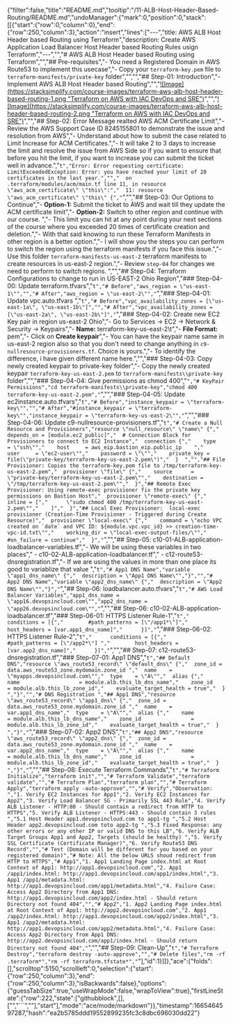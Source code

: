 {"filter":false,"title":"README.md","tooltip":"/11-ALB-Host-Header-Based-Routing/README.md","undoManager":{"mark":0,"position":0,"stack":[[{"start":{"row":0,"column":0},"end":{"row":250,"column":3},"action":"insert","lines":["---","title: AWS ALB Host Header based Routing using Terraform","description: Create AWS Application Load Balancer Host Header based Routing Rules usign Terraform","---","","# AWS ALB Host Header based Routing using Terraform","","## Pre-requisites","- You need a Registered Domain in AWS Route53 to implement this usecase","- Copy your `terraform-key.pem` file to `terraform-manifests/private-key` folder","","","## Step-01: Introduction","- Implement AWS ALB Host Header based Routing","","[![Image](https://stacksimplify.com/course-images/terraform-aws-alb-host-header-based-routing-1.png \"Terraform on AWS with IAC DevOps and SRE\")](https://stacksimplify.com/course-images/terraform-aws-alb-host-header-based-routing-1.png)","","[![Image](https://stacksimplify.com/course-images/terraform-aws-alb-host-header-based-routing-2.png \"Terraform on AWS with IAC DevOps and SRE\")](https://stacksimplify.com/course-images/terraform-aws-alb-host-header-based-routing-2.png)","","## Step-02: Error Message realted AWS ACM Certificate Limit","- Review the AWS Support Case ID 8245155801 to demonstrate the issue and resolution from AWS","- Understand about how to submit the case related to Limit Increase for ACM Certificates.","- It will take 2 to 3 days to increase the limit and resolve the issue from AWS Side so if you want to ensure that before you hit the limit, if you want to increase you can submit the ticket well in advance.","```t","Error: Error requesting certificate: LimitExceededException: Error: you have reached your limit of 20 certificates in the last year.","","  on .terraform/modules/acm/main.tf line 11, in resource \"aws_acm_certificate\" \"this\":","  11: resource \"aws_acm_certificate\" \"this\" {","```","","## Step-03: Our Options to Continue","- **Option-1:** Submit the ticket to AWS and wait till they update the ACM certificate limit","- **Option-2:** Switch to other region and continue with our course. ","- This limit you can hit at any point during your next sections of the course where you exceeded 20 times of certificate creation and deletion.","- With that said knowing to run these Terraform Manifests in other region is a better option.","- I will show you the steps you can perform to switch the region using the terraform manifests if you face this issue.","- Use this folder `terraform-manifests-us-east-2` terraform manifests to create resources in us-east-2 region.","- Review `step-04` for changes we need to perform to switch regions. ","","## Step-04: Terraform Configurations to change to run in US-EAST-2 Ohio Region","### Step-04-00: Update terraform.tfvars","```t","# Before","aws_region = \"us-east-1\"","","# After","aws_region = \"us-east-2\"","```","### Step-04-01: Update vpc.auto.tfvars ","```t","# Before","vpc_availability_zones = [\"us-east-1a\", \"us-east-1b\"]","","# After","vpc_availability_zones = [\"us-east-2a\", \"us-east-2b\"]","```","### Step-04-02: Create new EC2 Key pair in region us-east-2 Ohio","- Go to Services -> EC2 -> Network & Security -> Keypairs","- **Name:** terraform-key-us-east-2\t","- **File Format:** pem","- Click on **Create keypair**","- You can have the keypair name same in us-east-2 region also so that you don't need to change anything in `c9-nullresource-provisioners.tf`. Choice is yours.","- To identify the difference, i have given different name here.","","### Step-04-03: Copy newly created keypair to private-key folder","- Copy the newly created keypair `terraform-key-us-east-2.pem` to `terraform-manifests\\private-key` folder","","### Step-04-04: Give permissions as chmod 400","```","# KeyPair Permissions","cd terraform-manifests\\private-key","chmod 400 terraform-key-us-east-2.pem","```","","### Step-04-05: Update ec2instance.auto.tfvars","```t","# Before","instance_keypair = \"terraform-key\"","","# After","#instance_keypair = \"terraform-key\"","instance_keypair = \"terraform-key-us-east-2\"","```","","### Step-04-06: Update c9-nullresource-provisioners.tf","```t","# Create a Null Resource and Provisioners","resource \"null_resource\" \"name\" {","  depends_on = [module.ec2_public]","  # Connection Block for Provisioners to connect to EC2 Instance","  connection {","    type     = \"ssh\"","    host     = aws_eip.bastion_eip.public_ip    ","    user     = \"ec2-user\"","    password = \"\"","    private_key = file(\"private-key/terraform-key-us-east-2.pem\")","  }  ","","## File Provisioner: Copies the terraform-key.pem file to /tmp/terraform-key-us-east-2.pem","  provisioner \"file\" {","    source      = \"private-key/terraform-key-us-east-2.pem\"","    destination = \"/tmp/terraform-key-us-east-2.pem\"","  }","## Remote Exec Provisioner: Using remote-exec provisioner fix the private key permissions on Bastion Host","  provisioner \"remote-exec\" {","    inline = [","      \"sudo chmod 400 /tmp/terraform-key-us-east-2.pem\"","    ]","  }","## Local Exec Provisioner:  local-exec provisioner (Creation-Time Provisioner - Triggered during Create Resource)","  provisioner \"local-exec\" {","    command = \"echo VPC created on `date` and VPC ID: ${module.vpc.vpc_id} >> creation-time-vpc-id.txt\"","    working_dir = \"local-exec-output-files/\"","    #on_failure = continue","  }","```","","## Step-05: c10-01-ALB-application-loadbalancer-variables.tf","- We will be using these variables in two places","  - c10-02-ALB-application-loadbalancer.tf","  - c12-route53-dnsregistration.tf","- If we are using the values in more than one place its good to variablize that value  ","```t","# App1 DNS Name","variable \"app1_dns_name\" {","  description = \"App1 DNS Name\"","}","","# App2 DNS Name","variable \"app2_dns_name\" {","  description = \"App2 DNS Name\"","}","```","## Step-06: loadbalancer.auto.tfvars","```t","# AWS Load Balancer Variables","app1_dns_name = \"app16.devopsincloud.com\"","app2_dns_name = \"app26.devopsincloud.com\"","```","","## Step-06: c10-02-ALB-application-loadbalancer.tf","### Step-06-01: HTTPS Listener Rule-1","```t","      conditions = [{","        #path_patterns = [\"/app1*\"]","        host_headers = [var.app1_dns_name]","      }]","```","### Step-06-02: HTTPS Listener Rule-2","```t","      conditions = [{","        #path_patterns = [\"/app2*\"] ","        host_headers = [var.app2_dns_name]","      }]","```","","## Step-07: c12-route53-dnsregistration.tf","### Step-07-01: App1 DNS","```t","## Default DNS","resource \"aws_route53_record\" \"default_dns\" {","  zone_id = data.aws_route53_zone.mydomain.zone_id ","  name    = \"myapps.devopsincloud.com\"","  type    = \"A\"","  alias {","    name                   = module.alb.this_lb_dns_name","    zone_id                = module.alb.this_lb_zone_id","    evaluate_target_health = true","  }  ","}","","# DNS Registration ","## App1 DNS","resource \"aws_route53_record\" \"app1_dns\" {","  zone_id = data.aws_route53_zone.mydomain.zone_id ","  name    = var.app1_dns_name","  type    = \"A\"","  alias {","    name                   = module.alb.this_lb_dns_name","    zone_id                = module.alb.this_lb_zone_id","    evaluate_target_health = true","  }  ","}","```","### Step-07-02: App2 DNS","```t","## App2 DNS","resource \"aws_route53_record\" \"app2_dns\" {","  zone_id = data.aws_route53_zone.mydomain.zone_id ","  name    = var.app2_dns_name","  type    = \"A\"","  alias {","    name                   = module.alb.this_lb_dns_name","    zone_id                = module.alb.this_lb_zone_id","    evaluate_target_health = true","  }  ","}","```","","## Step-08: Execute Terraform Commands","```t","# Terraform Initialize","terraform init","","# Terraform Validate","terraform validate","","# Terraform Plan","terraform plan","","# Terraform Apply","terraform apply -auto-approve","","# Verify","Observation: ","1. Verify EC2 Instances for App1","2. Verify EC2 Instances for App2","3. Verify Load Balancer SG - Primarily SSL 443 Rule","4. Verify ALB Listener - HTTP:80 - Should contain a redirect from HTTP to HTTPS","5. Verify ALB Listener - HTTPS:443 - Should contain 3 rules ","5.1 Host Header app1.devopsincloud.com to app1-tg ","5.2 Host Header app2.devopsincloud.com toto app2-tg ","5.3 Fixed Response: any other errors or any other IP or valid DNS to this LB","6. Verify ALB Target Groups App1 and App2, Targets (should be healthy) ","5. Verify SSL Certificate (Certificate Manager)","6. Verify Route53 DNS Record","","# Test (Domain will be different for you based on your registered domain)","# Note: All the below URLS shoud redirect from HTTP to HTTPS","# App1","1. App1 Landing Page index.html at Root Context of App1: http://app1.devopsincloud.com","2. App1 /app1/index.html: http://app1.devopsincloud.com/app1/index.html","3. App1 /app1/metadata.html: http://app1.devopsincloud.com/app1/metadata.html","4. Failure Case: Access App2 Directory from App1 DNS: http://app1.devopsincloud.com/app2/index.html - Should return Directory not found 404","","# App2","1. App2 Landing Page index.html at Root Context of App1: http://app2.devopsincloud.com","2. App1 /app2/index.html: http://app1.devopsincloud.com/app2/index.html","3. App1 /app2/metadata.html: http://app1.devopsincloud.com/app2/metadata.html","4. Failure Case: Access App2 Directory from App1 DNS: http://app2.devopsincloud.com/app1/index.html - Should return Directory not found 404","```","","## Step-09: Clean-Up","```t","# Terraform Destroy","terraform destroy -auto-approve","","# Delete files","rm -rf .terraform*","rm -rf terraform.tfstate*","```"],"id":1}]]},"ace":{"folds":[],"scrolltop":5150,"scrollleft":0,"selection":{"start":{"row":250,"column":3},"end":{"row":250,"column":3},"isBackwards":false},"options":{"guessTabSize":true,"useWrapMode":false,"wrapToView":true},"firstLineState":{"row":222,"state":["githubblock",[],["","```",""],"start"],"mode":"ace/mode/markdown"}},"timestamp":1665464597287,"hash":"ea2b5785ddd19552899235fc3c8dbc696030dd22"}